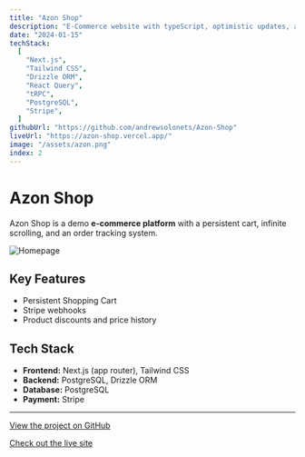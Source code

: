 ```yaml
---
title: "Azon Shop"
description: "E-Commerce website with typeScript, optimistic updates, authentication, persistent cart, categories, infinite scroll, order tracking, product discounts, and price history."
date: "2024-01-15"
techStack:
  [
    "Next.js",
    "Tailwind CSS",
    "Drizzle ORM",
    "React Query",
    "tRPC",
    "PostgreSQL",
    "Stripe",
  ]
githubUrl: "https://github.com/andrewsolonets/Azon-Shop"
liveUrl: "https://azon-shop.vercel.app/"
image: "/assets/azon.png"
index: 2
---
```


# Azon Shop

Azon Shop is a demo **e-commerce platform** with a persistent cart, infinite scrolling, and an order tracking system.

![Homepage](/assets/azon.png)

## Key Features

- Persistent Shopping Cart
- Stripe webhooks
- Product discounts and price history

## Tech Stack

- **Frontend:** Next.js (app router), Tailwind CSS
- **Backend:** PostgreSQL, Drizzle ORM
- **Database:** PostgreSQL
- **Payment:** Stripe

---

[View the project on GitHub](https://github.com/andrewsolonets/Azon-Shop)

[Check out the live site](https://azon-shop.vercel.app/)
